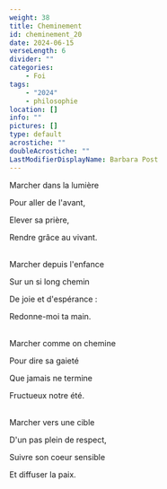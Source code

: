 ```yaml
---
weight: 38
title: Cheminement
id: cheminement_20
date: 2024-06-15
verseLength: 6
divider: ""
categories:
    - Foi
tags:
    - "2024"
    - philosophie
location: []
info: ""
pictures: []
type: default
acrostiche: ""
doubleAcrostiche: ""
LastModifierDisplayName: Barbara Post
---
```

Marcher dans la lumière

Pour aller de l'avant,

Elever sa prière,

Rendre grâce au vivant.

 \
Marcher depuis l'enfance

Sur un si long chemin

De joie et d'espérance :

Redonne-moi ta main.

 \
Marcher comme on chemine

Pour dire sa gaieté

Que jamais ne termine

Fructueux notre été.

 \
Marcher vers une cible

D'un pas plein de respect,

Suivre son coeur sensible

Et diffuser la paix.
